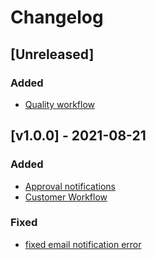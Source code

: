 # Changelog

## [Unreleased]

### Added
- [Quality workflow](https://gitlab.com/atri-tech/atri-maintainers/hector/-/merge_requests/14)

## [v1.0.0] - 2021-08-21

### Added
- [Approval notifications](https://gitlab.com/atri-tech/atri-maintainers/hector/-/merge_requests/7)
- [Customer Workflow](https://gitlab.com/atri-tech/atri-maintainers/hector/-/merge_requests/10)

### Fixed
- [fixed email notification error](https://gitlab.com/atri-tech/atri-maintainers/hector/-/merge_requests/12)
